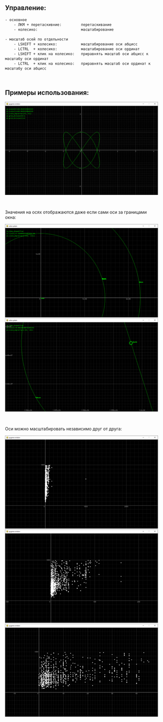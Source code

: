 ## Управление:

```
- основное
    - ЛКМ + перетаскивние:         перетаскивание
    - колесико:                    масштабирование

- масштаб осей по отдельности
    - LSHIFT + колесико:           масштабирование оси абцисс
    - LCTRL  + колесико:           масштабирование оси ординат
    - LSHIFT + клик на колесико:   приравнять масштаб оси абцисс к масштабу оси ординат    
    - LCTRL  + клик на колесико:   приравнять масштаб оси ординат к масштабу оси абцисс
```

 

## Примеры использования:

![](images/img01.png "demonstration01")

 

Значения на осях отображаются даже если сами оси за границами окна:

![](images/img02.png "demonstration02")
![](images/img03.png "demonstration03")

 

Оси можно масштабировать независимо друг от друга:

![img_1.png](images/img_1.png) 
![img_2.png](images/img_2.png)
![img_3.png](images/img_3.png)
